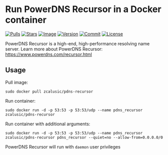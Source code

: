 # Run PowerDNS Recursor in a Docker container

[![Pulls](https://img.shields.io/docker/pulls/zcalusic/pdns-recursor.svg)](https://hub.docker.com/r/zcalusic/pdns-recursor/)
[![Stars](https://img.shields.io/docker/stars/zcalusic/pdns-recursor.svg)](https://hub.docker.com/r/zcalusic/pdns-recursor/)
[![Image](https://images.microbadger.com/badges/image/zcalusic/pdns-recursor.svg)](https://microbadger.com/images/zcalusic/pdns-recursor/)
[![Version](https://images.microbadger.com/badges/version/zcalusic/pdns-recursor.svg)](https://microbadger.com/images/zcalusic/pdns-recursor/)
[![Commit](https://images.microbadger.com/badges/commit/zcalusic/pdns-recursor.svg)](https://microbadger.com/images/zcalusic/pdns-recursor/)
[![License](https://images.microbadger.com/badges/license/zcalusic/pdns-recursor.svg)](https://microbadger.com/images/zcalusic/pdns-recursor/)

PowerDNS Recursor is a high-end, high-performance resolving name server.  Learn more about PowerDNS Recursor: <https://www.powerdns.com/recursor.html>

## Usage

Pull image:

```
sudo docker pull zcalusic/pdns-recursor
```

Run container:

```
sudo docker run -d -p 53:53 -p 53:53/udp --name pdns_recursor zcalusic/pdns-recursor
```

Run container with additional arguments:

```
sudo docker run -d -p 53:53 -p 53:53/udp --name pdns_recursor zcalusic/pdns-recursor pdns_recursor --quiet=no --allow-from=0.0.0.0/0
```

PowerDNS Recursor will run with ```daemon``` user privileges
